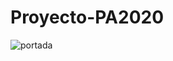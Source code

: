 # Proyecto-PA2020
![portada](https://thumbs.dreamstime.com/b/big-data-visualization-concept-vector-statistical-analysis-design-binary-information-number-curve-lines-points-structure-146193117.jpg)
